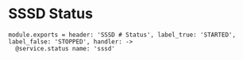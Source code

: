 
# SSSD Status

    module.exports = header: 'SSSD # Status', label_true: 'STARTED', label_false: 'STOPPED', handler: ->
      @service.status name: 'sssd'
